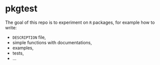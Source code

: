 # pkgtest

The goal of this repo is to experiment on `R` packages, for example
how to write:
* `DESCRIPTION` file,
* simple functions with documentations,
* examples,
* tests,
* ...
